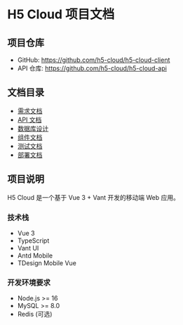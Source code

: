 # H5 Cloud 项目文档

## 项目仓库
- GitHub: https://github.com/h5-cloud/h5-cloud-client
- API 仓库: https://github.com/h5-cloud/h5-cloud-api

## 文档目录
- [需求文档](./requirements.md)
- [API 文档](./api.md)
- [数据库设计](./database.md)
- [组件文档](./components.md)
- [测试文档](./testing.md)
- [部署文档](./deployment.md)

## 项目说明
H5 Cloud 是一个基于 Vue 3 + Vant 开发的移动端 Web 应用。

### 技术栈
- Vue 3
- TypeScript
- Vant UI
- Antd Mobile
- TDesign Mobile Vue

### 开发环境要求
- Node.js >= 16
- MySQL >= 8.0
- Redis (可选) 